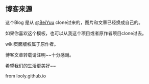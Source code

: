 ## 博客来源

这个Blog 是从 [@BeiYuu](http://weibo.com/beiyuu) clone过来的，图片和文章已经换成自己的。

如果你喜欢这个模板，也可以从我这个项目或者原作者项目clone过去。

wiki页面版权属于原作者。

博客文章转载请注明~~十分感谢。

希望我们的生活更美好~~

from looly.github.io
